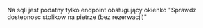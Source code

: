 Na sqli jest podatny tylko endpoint obsługujący okienko "Sprawdz dostepnosc stolikow na pietrze (bez rezerwacji)"
